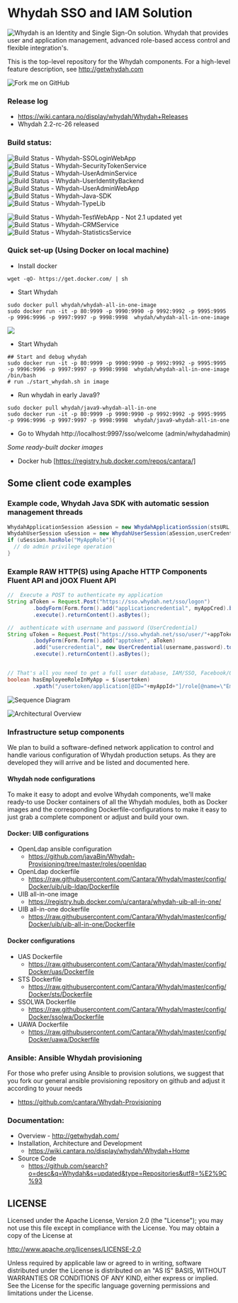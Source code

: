 Whydah SSO and IAM Solution
======

![Whydah is an Identity and Single Sign-On solution. Whydah that provides user and application management, advanced role-based access control and flexible integration's.](https://raw.githubusercontent.com/Cantara/Whydah/master/images/getwhydah.png)

This is the top-level repository for the Whydah components.
For a high-level feature description, see http://getwhydah.com

![Fork me on GitHub](https://raw.githubusercontent.com/Cantara/Whydah/master/images/forkme_right_red_aa0000.png)

### Release log
*   https://wiki.cantara.no/display/whydah/Whydah+Releases
*   Whydah 2.2-rc-26 released
   
### Build status:

![Build Status](https://jenkins.capraconsulting.no/buildStatus/icon?job=Whydah-SSOLoginWebApp) - Whydah-SSOLoginWebApp  <br />
![Build Status](https://jenkins.capraconsulting.no/buildStatus/icon?job=Whydah-SecurityTokenService) - Whydah-SecurityTokenService <br />
![Build Status](https://jenkins.capraconsulting.no/buildStatus/icon?job=Whydah-UserAdminService) - Whydah-UserAdminService  <br />
![Build Status](https://jenkins.capraconsulting.no/buildStatus/icon?job=Whydah-UserIdentityBackend) - Whydah-UserIdentityBackend  <br />
![Build Status](https://jenkins.capraconsulting.no/buildStatus/icon?job=Whydah-UserAdminWebApp) - Whydah-UserAdminWebApp  <br />
![Build Status](https://jenkins.capraconsulting.no/buildStatus/icon?job=Whydah-Java-SDK) - Whydah-Java-SDK  <br />
![Build Status](https://jenkins.capraconsulting.no/buildStatus/icon?job=Whydah-TypeLib) - Whydah-TypeLib  <br />

![Build Status](https://jenkins.capraconsulting.no/buildStatus/icon?job=Cantara-Whydah-TestWebApp) - Whydah-TestWebApp - Not 2.1 updated yet <br />
![Build Status](https://jenkins.capraconsulting.no/buildStatus/icon?job=Cantara-Whydah-CRMService) - Whydah-CRMService  <br />
![Build Status](https://jenkins.capraconsulting.no/buildStatus/icon?job=Cantara-Whydah-StatisticsService) - Whydah-StatisticsService  <br />


### Quick set-up (Using Docker on local machine)

* Install docker
```
wget -qO- https://get.docker.com/ | sh
```
* Start Whydah
```
sudo docker pull whydah/whydah-all-in-one-image
sudo docker run -it -p 80:9999 -p 9990:9990 -p 9992:9992 -p 9995:9995 -p 9996:9996 -p 9997:9997 -p 9998:9998  whydah/whydah-all-in-one-image 
```
[![](https://images.microbadger.com/badges/version/whydah/whydah-all-in-one-image.svg)](http://microbadger.com/images/whydah/whydah-all-in-one-image "Get your own version badge on microbadger.com")

* Start Whydah
```
## Start and debug whydah
sudo docker run -it -p 80:9999 -p 9990:9990 -p 9992:9992 -p 9995:9995 -p 9996:9996 -p 9997:9997 -p 9998:9998  whydah/whydah-all-in-one-image /bin/bash
# run ./start_whydah.sh in image
```

* Run whydah in early Java9?
```
sudo docker pull whydah/java9-whydah-all-in-one
sudo docker run -it -p 80:9999 -p 9990:9990 -p 9992:9992 -p 9995:9995 -p 9996:9996 -p 9997:9997 -p 9998:9998  whydah/java9-whydah-all-in-one 
```


* Go to Whydah http://localhost:9997/sso/welcome  (admin/whydahadmin)

*Some ready-built docker images*
* Docker hub [https://registry.hub.docker.com/repos/cantara/]


## Some client code examples

### Example code, Whydah Java SDK with automatic session management threads
```java
WhydahApplicationSession aSession = new WhydahApplicationSssion(stsURL, appCtedential);
WhydahUserSession uSession = new WhydahUserSession(aSession,userCredential);
if (uSession.hasRole("MyAppRole"){
  // do admin privilege operation
}
```

### Example RAW HTTP(S) using Apache HTTP Components Fluent API and jOOX Fluent API
```java
//  Execute a POST to authenticate my application
String aToken = Request.Post("https://sso.whydah.net/sso/logon")
        .bodyForm(Form.form().add("applicationcredential", myAppCred).build())
        .execute().returnContent().asBytes();

//  authenticate with username and password (UserCredential)
String uToken = Request.Post("https://sso.whydah.net/sso/user/"+appTokenID+"/"+"/usertoken/")
        .bodyForm(Form.form().add("apptoken", aToken)
        .add("usercredential", new UserCredential(username,password).toXML()).build())
        .execute().returnContent().asBytes();


// That's all you need to get a full user database, IAM/SSO, Facebook/OAUTH support ++
boolean hasEmployeeRoleInMyApp = $(usertoken)
        .xpath("/usertoken/application[@ID="+myAppId+"]/role[@name=\"Employee\"");
```
![Sequence Diagram](https://raw.githubusercontent.com/cantara/Whydah/master/images/Integration%20-%20simple%20standalone.png)



![Architectural Overview](https://raw.githubusercontent.com/cantara/Whydah/master/images/Whydah%20infrastructure.png)



### Infrastructure setup components

We plan to build a software-defined network application to control and handle various configuration of Whydah production setups. As they are developed they will arrive and be listed and documented here.



#### Whydah node configurations

To make it easy to adopt and evolve Whydah components, we'll make ready-to use Docker containers of all the Whydah modules, both as Docker images and the corresponding Dockerfile-configurations to make it easy to just grab a complete component or adjust and build your own.

#### Docker: UIB configurations

* OpenLdap ansible configuration  
   * https://github.com/javaBin/Whydah-Provisioning/tree/master/roles/openldap
* OpenLdap dockerfile   
   * https://raw.githubusercontent.com/Cantara/Whydah/master/config/Docker/uib/uib-ldap/Dockerfile
* UIB all-in-one image  
   * https://registry.hub.docker.com/u/cantara/whydah-uib-all-in-one/
* UIB all-in-one dockerfile  
   * https://raw.githubusercontent.com/Cantara/Whydah/master/config/Docker/uib/uib-all-in-one/Dockerfile

####  Docker configurations

* UAS Dockerfile 
   * https://raw.githubusercontent.com/Cantara/Whydah/master/config/Docker/uas/Dockerfile
* STS Dockerfile 
   * https://raw.githubusercontent.com/Cantara/Whydah/master/config/Docker/sts/Dockerfile
* SSOLWA Dockerfile 
   * https://raw.githubusercontent.com/Cantara/Whydah/master/config/Docker/ssolwa/Dockerfile
* UAWA Dockerfile 
   * https://raw.githubusercontent.com/Cantara/Whydah/master/config/Docker/uawa/Dockerfile


### Ansible:  Ansible Whydah provisioning

For those who prefer using Ansible to provision solutions, we suggest that you fork our general 
ansible provisioning repository on github and adjust it according to youur needs

* https://github.com/cantara/Whydah-Provisioning



### Documentation:

* Overview - http://getwhydah.com/
* Installation, Architecture and Development 
   * https://wiki.cantara.no/display/whydah/Whydah+Home
* Source Code 
   * https://github.com/search?o=desc&q=Whydah&s=updated&type=Repositories&utf8=%E2%9C%93


## LICENSE

Licensed under the Apache License, Version 2.0 (the "License");
you may not use this file except in compliance with the License.
You may obtain a copy of the License at

<http://www.apache.org/licenses/LICENSE-2.0>

Unless required by applicable law or agreed to in writing, software
distributed under the License is distributed on an "AS IS" BASIS,
WITHOUT WARRANTIES OR CONDITIONS OF ANY KIND, either express or implied.
See the License for the specific language governing permissions and
limitations under the License.
